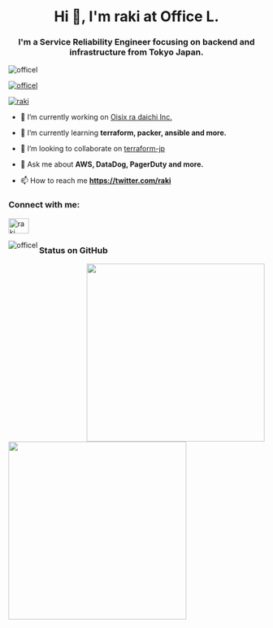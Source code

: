 <h1 align="center">Hi 👋, I'm raki at Office L.</h1>
<h3 align="center">I'm a Service Reliability Engineer focusing on backend and infrastructure from Tokyo Japan.</h3>

<p align="left"> <img src="https://komarev.com/ghpvc/?username=officel&label=Profile%20views&color=0e75b6&style=flat" alt="officel" /> </p>

<p align="left"> <a href="https://github.com/ryo-ma/github-profile-trophy"><img src="https://github-profile-trophy.vercel.app/?username=officel" alt="officel" /></a> </p>

<p align="left"> <a href="https://twitter.com/raki" target="blank"><img src="https://img.shields.io/twitter/follow/raki?logo=twitter&style=for-the-badge" alt="raki" /></a> </p>

- 🔭 I’m currently working on [Oisix ra daichi Inc.](https://www.oisix.com/)

- 🌱 I’m currently learning **terraform, packer, ansible and more.**

- 👯 I’m looking to collaborate on [terraform-jp](https://terraformjp.github.io/)

- 💬 Ask me about **AWS, DataDog, PagerDuty and more.**

- 📫 How to reach me **https://twitter.com/raki**

<h3 align="left">Connect with me:</h3>
<p align="left">
<a href="https://twitter.com/raki" target="blank"><img align="center" src="https://raw.githubusercontent.com/rahuldkjain/github-profile-readme-generator/master/src/images/icons/Social/twitter.svg" alt="raki" height="30" width="40" /></a>
</p>

<p><img align="left" src="https://github-readme-stats.vercel.app/api/top-langs?username=officel&show_icons=true&locale=en&layout=compact" alt="officel" /></p>


<h3>Status on GitHub</h3>
<div>
<a href="https://github.com/anuraghazra/github-readme-stats"><img src="https://github-readme-stats.vercel.app/api?username=officel&theme=dark&show_icons=true" width="350" align="right" /></a>
<a href="https://git.io/streak-stats"><img src="http://github-readme-streak-stats.herokuapp.com?user=officel&theme=highcontrast&hide_border=true" width="350" /></a>
</div>
